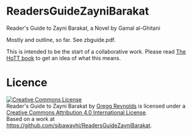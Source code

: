 ReadersGuideZayniBarakat
========================

Reader's Guide to Zayni Barakat, a Novel by Gamal al-Ghitani


Mostly and outline, so far.  See zbguide.pdf.

This is intended to be the start of a collaborative work.  Please read
[The HoTT book](http://math.andrej.com/2013/06/20/the-hott-book/) to
get an idea of what this means.


Licence
=======

<a rel="license" href="http://creativecommons.org/licenses/by/4.0/deed.en_US"><img alt="Creative Commons License" style="border-width:0" src="http://i.creativecommons.org/l/by/4.0/88x31.png" /></a><br /><span xmlns:dct="http://purl.org/dc/terms/" property="dct:title">Reader's Guide to Zayni Barakat</span> by <a xmlns:cc="http://creativecommons.org/ns#" href="http://www.sibawayhi.org" property="cc:attributionName" rel="cc:attributionURL">Gregg Reynolds</a> is licensed under a <a rel="license" href="http://creativecommons.org/licenses/by/4.0/deed.en_US">Creative Commons Attribution 4.0 International License</a>.<br />Based on a work at <a xmlns:dct="http://purl.org/dc/terms/" href="https://github.com/sibawayhi/ReadersGuideZayniBarakat" rel="dct:source">https://github.com/sibawayhi/ReadersGuideZayniBarakat</a>.
